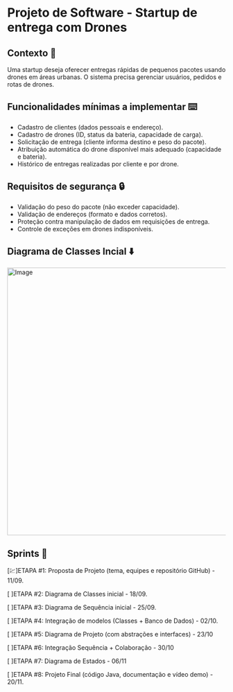 # Projeto de Software - Startup de entrega com Drones

## Contexto 📄

Uma startup deseja oferecer entregas rápidas de pequenos pacotes usando drones em áreas urbanas. O sistema precisa gerenciar usuários, pedidos e rotas de drones.

## Funcionalidades mínimas a implementar ⌨️

- Cadastro de clientes (dados pessoais e endereço).
- Cadastro de drones (ID, status da bateria, capacidade de carga).
- Solicitação de entrega (cliente informa destino e peso do pacote).
- Atribuição automática do drone disponível mais adequado (capacidade e bateria).
- Histórico de entregas realizadas por cliente e por drone.

## Requisitos de segurança 🔒

- Validação do peso do pacote (não exceder capacidade).
- Validação de endereços (formato e dados corretos).
- Proteção contra manipulação de dados em requisições de entrega.
- Controle de exceções em drones indisponíveis.

## Diagrama de Classes Incial ⬇️

<img width="761" height="618" alt="Image" src="https://github.com/user-attachments/assets/7a520b6e-761b-4357-bc51-4c2d32e3c78d" />


## Sprints 🏃

[💹]ETAPA #1: Proposta de Projeto (tema, equipes e repositório GitHub) - 11/09.

[ ]ETAPA #2: Diagrama de Classes inicial - 18/09.

[ ]ETAPA #3: Diagrama de Sequência inicial - 25/09.

[ ]ETAPA #4: Integração de modelos (Classes + Banco de Dados) - 02/10.


[ ]ETAPA #5: Diagrama de Projeto (com abstrações e interfaces) - 23/10

[ ]ETAPA #6: Integração Sequência + Colaboração - 30/10

[ ]ETAPA #7: Diagrama de Estados - 06/11

[ ]ETAPA #8: Projeto Final (código Java, documentação e vídeo demo) - 20/11.

